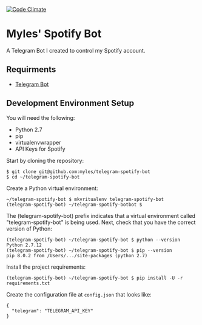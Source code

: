[![Code Climate](https://codeclimate.com/github/myles/telegram-myles-bot/badges/gpa.svg)](https://codeclimate.com/github/myles/telegram-spotify-bot)

# Myles' Spotify Bot

A Telegram Bot I created to control my Spotify account.

## Requirments

* [Telegram Bot](https://core.telegram.org/bots#3-how-do-i-create-a-bot)

## Development Environment Setup

You will need the following:

* Python 2.7
* pip
* virtualenvwrapper
* API Keys for Spotify

Start by cloning the repository:

```
$ git clone git@github.com:myles/telegram-spotify-bot
$ cd ~/telegram-spotify-bot
```

Create a Python virtual environment:

```
~/telegram-spotify-bot $ mkvritualenv telegram-spotify-bot
(telegram-spotify-bot) ~/telegram-spotify-botbot $
```

The (telegram-spotify-bot) prefix indicates that a virtual environment called
"telegram-spotify-bot" is being used. Next, check that you have the correct
version of Python:

```
(telegram-spotify-bot) ~/telegram-spotify-bot $ python --version
Python 2.7.12
(telegram-spotify-bot) ~/telegram-spotify-bot $ pip --version
pip 8.0.2 from /Users/.../site-packages (python 2.7)
```

Install the project requirements:

```
(telegram-spotify-bot) ~/telegram-spotify-bot $ pip install -U -r requirements.txt
```

Create the configuration file at `config.json` that looks like:

```
{
  "telegram": "TELEGRAM_API_KEY"
}
```

